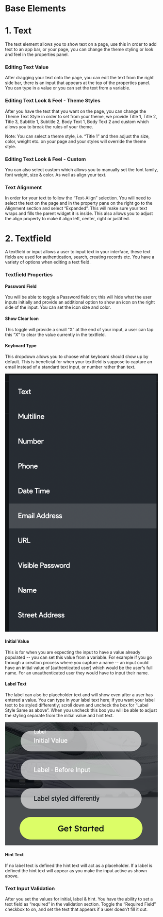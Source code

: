 # Base Elements


# 1. Text 

The text element allows you to show text on a page, use this in order to add text to an app bar, or your page, you can change the theme styling or look and feel in the properties panel.


### Editing Text Value

After dragging your text onto the page, you can edit the text from the right side bar, there is an input that appears at the top of the properties panel. You can type in a value or you can set the text from a variable.


### Editing Text Look & Feel - Theme Styles

After you have the text that you want on the page, you can change the Theme Text Style in order to set from your theme, we provide Title 1, Title 2, Title 3, Subtitle 1, Subtitle 2, Body Text 1, Body Text 2 and custom which allows you to break the rules of your theme.

Note: You can select a theme style, i.e. “Title 1” and then adjust the size, color, weight etc. on your page and your styles will override the theme style.


### Editing Text Look & Feel - Custom

You can also select custom which allows you to manually set the font family, font weight, size & color. As well as align your text.


### Text Alignment

In order for your text to follow the “Text-Align” selection. You will need to select the text on the page and in the property pane on the right go to the Alignment section and select “Expanded”. This will make sure your text wraps and fills the parent widget it is inside. This also allows you to adjust the align property to make it align left, center, right or justified.


# 2. Textfield

A textfield or input allows a user to input text in your interface, these text fields are used for authentication, search, creating records etc. You have a variety of options when editing a text field.


### Textfield Properties


#### Password Field

You will be able to toggle a Password field on; this will hide what the user inputs initially and provide an additional option to show an icon on the right side of the input. You can set the icon size and color.


#### Show Clear Icon

This toggle will provide a small “X” at the end of your input, a user can tap this “X” to clear the value currently in the textfield. 


#### Keyboard Type

This dropdown allows you to choose what keyboard should show up by default. This is beneficial for when your textfield is suppose to capture an email instead of a standard text input, or number rather than text.

![Dropdown values for keyboard types](images/dropdownValues.png "image_tooltip")


#### Initial Value

This is for when you are expecting the input to have a value already populated -- you can set this value from a variable. For example if you go through a creation process where you capture a name -- an input could have an initial value of [authenticated user] which would be the user's full name. For an unauthenticated user they would have to input their name.


#### Label Text

The label can also be placeholder text and will show even after a user has entered a value. You can type in your label text here; if you want your label text to be styled differently; scroll down and uncheck the box for “Label Style Same as above”. When you uncheck this box you will be able to adjust the styling separate from the initial value and hint text.


![Text Field options showing different label, hint and initial value options](images/textField_options.png "image_tooltip")


#### Hint Text

If no label text is defined the hint text will act as a placeholder. If a label is defined the hint text will appear as you make the input active as shown above.


### Text Input Validation

After you set the values for initial, label & hint. You have the ability to set a text field as “required” in the validation section. Toggle the “Required Field” checkbox to on, and set the text that appears if a user doesn’t fill it out.
